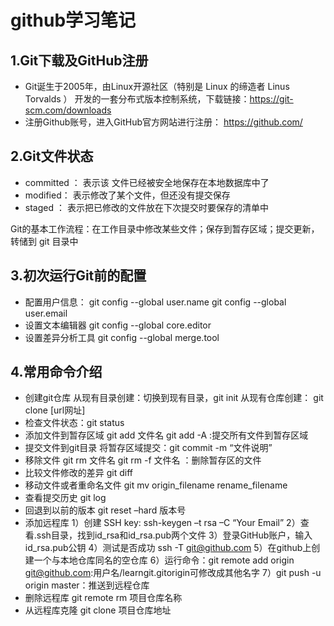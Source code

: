 # github学习笔记
## 1.Git下载及GitHub注册
- Git诞生于2005年，由Linux开源社区（特别是 Linux 的缔造者 Linus Torvalds ）
开发的一套分布式版本控制系统，下载链接：https://git-scm.com/downloads
- 注册Github账号，进入GitHub官方网站进行注册： https://github.com/

## 2.Git文件状态
- committed ： 表示该 文件已经被安全地保存在本地数据库中了
- modified： 表示修改了某个文件，但还没有提交保存
- staged ： 表示把已修改的文件放在下次提交时要保存的清单中

Git的基本工作流程：在工作目录中修改某些文件；保存到暂存区域；提交更新，转储到 git 目录中

## 3.初次运行Git前的配置
- 配置用户信息：
     git config --global user.name
     git config --global user.email
- 设置文本编辑器
     git config --global core.editor 
- 设置差异分析工具
     git config --global merge.tool 
     
## 4.常用命令介绍
- 创建git仓库
     从现有目录创建：切换到现有目录，git init
     从现有仓库创建： git clone [url网址]
- 检查文件状态：git status
- 添加文件到暂存区域
     git add 文件名
     git add -A :提交所有文件到暂存区域
- 提交文件到git目录
     将暂存区域提交：git commit -m “文件说明”
- 移除文件
     git rm 文件名
     git rm -f 文件名 ：删除暂存区的文件
- 比较文件修改的差异
     git diff
- 移动文件或者重命名文件
     git mv origin_filename rename_filename
- 查看提交历史
     git log
- 回退到以前的版本
     git reset –hard 版本号
- 添加远程库
1）创建 SSH key: ssh-keygen –t rsa –C “Your Email”
2）查看.ssh目录，找到id_rsa和id_rsa.pub两个文件
3）登录GitHub账户，输入id_rsa.pub公钥
4）测试是否成功 ssh -T git@github.com
5）在github上创建一个与本地仓库同名的空仓库
6）运行命令：git remote add origin git@github.com:用户名/learngit.gitorigin可修改成其他名字
7）git push -u origin master：推送到远程仓库
- 删除远程库
     git remote rm 项目仓库名称
- 从远程库克隆
     git clone 项目仓库地址